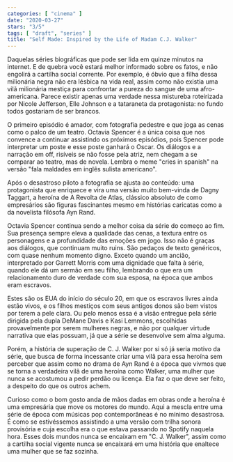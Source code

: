 ```yaml
---
categories: [ "cinema" ]
date: "2020-03-27"
stars: "3/5"
tags: [ "draft", "series" ]
title: "Self Made: Inspired by the Life of Madam C.J. Walker"
---
```

Daquelas séries biográficas que pode ser lida em quinze minutos na
internet. E de quebra você estará melhor informado sobre os fatos, e
não engolirá a cartilha social corrente. Por exemplo, é óbvio que a
filha dessa milionária negra não era lésbica na vida real, assim como
não existia uma vilã milionária mestiça para confrontar a pureza do
sangue de uma afro-americana. Parece existir apenas uma verdade nessa
mistureba roteirizada por Nicole Jefferson, Elle Johnson e a tataraneta
da protagonista: no fundo todos gostariam de ser brancos.

O primeiro episódio é amador, com fotografia pedestre e que joga as
cenas como o palco de um teatro. Octavia Spencer é a única coisa que
nos convence a continuar assistindo os próximos episódios, pois Spencer
pode interpretar um poste e esse poste ganhará o Oscar. Os diálogos
e a narração em off, risíveis se não fosse pela atriz, nem chegam a
se comparar ao teatro, mas de novela. Lembra o meme "cries in spanish"
na versão "fala maldades em inglês sulista americano".

Após o desastroso piloto a fotografia se ajusta ao conteúdo: uma
protagonista que enriquece e vira uma versão muito bem-vinda de Dagny
Taggart, a heroína de A Revolta de Atlas, clássico absoluto de como
empresários são figuras fascinantes mesmo em histórias caricatas como
a da novelista filósofa Ayn Rand.

Octavia Spencer continua sendo a melhor coisa da série do começo ao
fim. Sua presença sempre eleva a qualidade das cenas, a textura entre
os personagens e a profundidade das emoções em jogo. Isso não é
graças aos diálogos, que continuam muito ruins. São pedaços de
texto genéricos, com quase nenhum momento digno. Exceto quando um
ancião, interpretado por Garrett Morris com uma dignidade que falta à
série, quando ele dá um sermão em seu filho, lembrando o que era um
relacionamento duro de verdade com sua esposa, na época que ambos eram
escravos.

Estes são os EUA do início do século 20, em que os escravos livres
ainda estão vivos, e os filhos mestiços com seus antigos donos são
bem vistos por terem a pele clara. Ou pelo menos essa é a visão
entregue pela série dirigida pela dupla DeMane Davis e Kasi Lemmons,
escolhidas provavelmente por serem mulheres negras, e não por qualquer
virtude narrativa que elas possuam, já que a série se desenvolve sem
alma alguma.

Porém, a história de superação de C. J. Walker por si só já seria
motivo da série, que busca de forma incessante criar uma vilã para essa
heroína sem perceber que assim como no drama de Ayn Rand é a época
que vivmos que se torna a verdadeira vilã de uma heroína como Walker,
uma mulher que nunca se acostumou a pedir perdão ou licença. Ela faz
o que deve ser feito, a despeito do que os outros achem.

Curioso como o bom gosto anda de mãos dadas em obras onde a heroína
é uma empresária que move os motores do mundo. Aqui a mescla entre
uma série de época com músicas pop contemporâneas é no mínimo
desastrosa. É como se estivéssemos assistindo a uma versão com trilha
sonora provisória e cuja escolha era o que estava passando no Spotify
naquela hora. Esses dois mundos nunca se encaixam em "C. J. Walker",
assim como a cartilha social vigente nunca se encaixará em uma história
que enaltece uma mulher que se faz sozinha.
